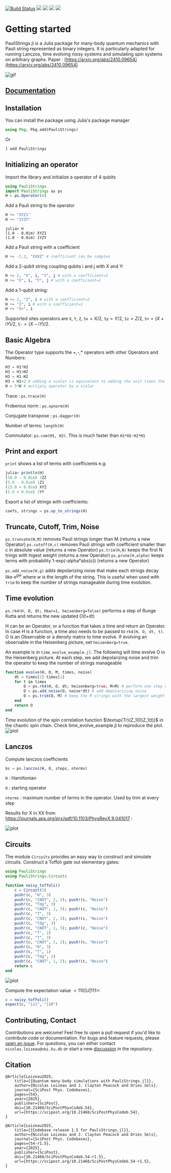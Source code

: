 
[![Build Status](https://github.com/nicolasloizeau/PauliStrings.jl/actions/workflows/CI.yml/badge.svg?branch=main)](https://github.com/nicolasloizeau/PauliStrings.jl/actions/workflows/CI.yml?query=branch%3Amain)
[![](https://img.shields.io/badge/docs-dev-blue.svg)](https://nicolasloizeau.github.io/PauliStrings.jl/dev)
[![](https://img.shields.io/badge/docs-stable-blue.svg)](https://nicolasloizeau.github.io/PauliStrings.jl/stable)
[![](https://img.shields.io/badge/arXiv-2410.09654-b31b1b)](https://arxiv.org/abs/2410.09654)
[![](https://img.shields.io/badge/SciPost-10.214684-002B49)](https://scipost.org/SciPostPhysCodeb.54)


# Getting started
PauliStrings.jl is a Julia package for many-body quantum mechanics with Pauli string represented as binary integers.
It is particularly adapted for running Lanczos, time evolving noisy systems and simulating spin systems on arbitrary graphs.
Paper : [https://arxiv.org/abs/2410.09654](https://arxiv.org/abs/2410.09654)


![gif](./gif.gif)


## [Documentation](https://nicolasloizeau.github.io/PauliStrings.jl/dev/)


## Installation
You can install the package using Julia's package manager
```julia
using Pkg; Pkg.add(PauliStrings)
```
Or
```julia
] add PauliStrings
```

## Initializing an operator

Import the library and initialize a operator of 4 qubits
```julia
using PauliStrings
import PauliStrings as ps
H = ps.Operator(4)
```


Add a Pauli string to the operator
```julia
H += "XYZ1"
H += "1YZY"
```
```
julia> H
(1.0 - 0.0im) XYZ1
(1.0 - 0.0im) 1YZY
```

Add a Pauli string with a coefficient
```julia
H += -1.2, "XXXZ" # coefficient can be complex
```

Add a 2-qubit string coupling qubits i and j with X and Y:
```julia
H += 2, "X", i, "Y", j # with a coefficient=2
H += "X", i, "Y", j # with a coefficient=1
```

Add a 1-qubit string:
```julia
H += 2, "Z", i # with a coefficient=2
H += "Z", i # with a coefficient=1
H += "S+", i
```

Supported sites operators are `X`, `Y`, `Z`, `Sx`$=X/2$, `Sy`$=Y/2$, `Sz`$=Z/2$, `S+`$=(X+iY)/2$, `S-`$=(X-iY)/2$.

## Basic Algebra
The Operator type supports the +,-,* operators with other Operators and Numbers:
```julia
H3 = H1*H2
H3 = H1+H2
H3 = H1-H2
H3 = H1+2 # adding a scalar is equivalent to adding the unit times the scalar
H = 5*H # multiply operator by a scalar
```
Trace : `ps.trace(H)`

Frobenius norm : `ps.opnorm(H)`

Conjugate transpose : `ps.dagger(H)`

Number of terms: `length(H)`

Commutator: `ps.com(H1, H2)`. This is much faster than `H1*H2-H2*H1`


## Print and export
`print` shows a list of terms with coefficients e.g:
```julia
julia> println(H)
(10.0 - 0.0im) 1ZZ
(5.0 - 0.0im) 1Z1
(15.0 + 0.0im) XYZ
(5.0 + 0.0im) 1YY
```

Export a list of strings with coefficients:
```julia
coefs, strings = ps.op_to_strings(H)
```

## Truncate, Cutoff, Trim, Noise
`ps.truncate(H,M)` removes Pauli strings longer than M (returns a new Operator)
`ps.cutoff(H,c)` removes Pauli strings with coefficient smaller than c in absolute value (returns a new Operator)
`ps.trim(H,N)` keeps the first N trings with higest weight (returns a new Operator)
`ps.prune(H,alpha)` keeps terms with probability 1-exp(-alpha*abs(c)) (returns a new Operator)

`ps.add_noise(H,g)` adds depolarizing noise that make each strings decay like $e^{gw}$ where $w$ is the length of the string. This is useful when used with `trim` to keep the number of strings manageable during time evolution.


## Time evolution

`ps.rk4(H, O, dt; hbar=1, heisenberg=false)` performs a step of Runge Kutta and returns the new updated O(t+dt)

H can be an Operator, or a function that takes a time and return an Operator. In case H is a function, a time also needs to be passed to `rk4(H, O, dt, t)`. O is an Observable or a density matrix to time evolve.
If evolving an observable in the Heisenberg picture, set `heisenberg=true`.

An example is in `time_evolve_example.jl`.
The following will time evolve O in the Heisenberg picture. At each step, we add depolarizing noise and trim the operator to keep the number of strings manageable
```julia
function evolve(H, O, M, times, noise)
    dt = times[2]-times[1]
    for t in times
        O = ps.rk4(H, O, dt; heisenberg=true, M=M) # perform one step of rk4, keep only M strings
        O = ps.add_noise(O, noise*dt) # add depolarizing noise
        O = ps.trim(O, M) # keep the M strings with the largest weight
    end
    return O
end
```

Time evolution of the spin correlation function $\textup{Tr}(Z_1(0)Z_1(t))$ in the chaotic spin chain.
Check time_evolve_example.jl to reproduce the plot.
![plot](./time_evolve_example.png)

## Lanczos
Compute lanczos coefficients
```julia
bs = ps.lanczos(H, O, steps, nterms)
```
`H` : Hamiltonian

`O` : starting operator

`nterms` : maximum number of terms in the operator. Used by trim at every step

Results for X in XX from https://journals.aps.org/prx/pdf/10.1103/PhysRevX.9.041017 :

![plot](./lanczos_example.png)


## Circuits
The module `Circuits` provides an easy way to construct and simulate circuits.
Construct a Toffoli gate out elementary gates:


```julia
using PauliStrings
using PauliStrings.Circuits

function noisy_toffoli()
    c = Circuit(3)
    push!(c, "H", 3)
    push!(c, "CNOT", 2, 3); push!(c, "Noise")
    push!(c, "Tdg", 3)
    push!(c, "CNOT", 1, 3); push!(c, "Noise")
    push!(c, "T", 3)
    push!(c, "CNOT", 2, 3); push!(c, "Noise")
    push!(c, "Tdg", 3)
    push!(c, "CNOT", 1, 3); push!(c, "Noise")
    push!(c, "T", 2)
    push!(c, "T", 3)
    push!(c, "CNOT", 1, 2); push!(c, "Noise")
    push!(c, "H", 3)
    push!(c, "T", 1)
    push!(c, "Tdg", 2)
    push!(c, "CNOT", 1, 2); push!(c, "Noise")
    return c
end
```
![plot](./toffoli.png)

Compute the expectation value $<110|U|111>$:
```julia
c = noisy_toffoli()
expect(c, "111", "110")
```

## Contributing, Contact
Contributions are welcome! Feel free to open a pull request if you'd like to contribute code or documentation.
For bugs and feature requests, please [open an issue](https://github.com/nicolasloizeau/PauliStrings.jl/issues).
For questions, you can either contact `nicolas.loizeau@nbi.ku.dk` or start a new [discussion](https://github.com/nicolasloizeau/PauliStrings.jl/discussions) in the repository.


## Citation
```
@Article{Loizeau2025,
	title={{Quantum many-body simulations with PauliStrings.jl}},
	author={Nicolas Loizeau and J. Clayton Peacock and Dries Sels},
	journal={SciPost Phys. Codebases},
	pages={54},
	year={2025},
	publisher={SciPost},
	doi={10.21468/SciPostPhysCodeb.54},
	url={https://scipost.org/10.21468/SciPostPhysCodeb.54},
}

@Article{Loizeau2025,
	title={{Codebase release 1.5 for PauliStrings.jl}},
	author={Nicolas Loizeau and J. Clayton Peacock and Dries Sels},
	journal={SciPost Phys. Codebases},
	pages={54-r1.5},
	year={2025},
	publisher={SciPost},
	doi={10.21468/SciPostPhysCodeb.54-r1.5},
	url={https://scipost.org/10.21468/SciPostPhysCodeb.54-r1.5},
}
```
